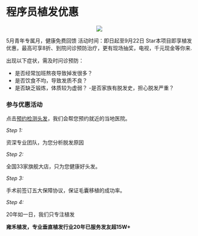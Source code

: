 # 程序员植发优惠

<p align="center"><img src="yemian.gif" /></p>

5月青年专属月，健康免费回馈
活动时间：即日起至9月22日
Star本项目即享植发优惠，最高可享8折、到院问诊预防治疗，更有现场抽奖，电视，千元现金等你来.

出现以下症状，需及时问诊预防：

- 是否经常加班熬夜导致掉发很多？
- 是否饮食不均，导致发质不良？
- 是否缺乏锻炼，体质较为虚弱？
-是否家族有脱发史，担心脱发严重？


### 参与优惠活动

点击<a href="https://vipz1-hzfk12.kuaishang.cn/bs/im.htm?cas=116538___695870&fi=119083&sText=github&ref=github" target="_blank">预约检测头发</a>，我们会帮您预约就近的当地医院。

*Step 1:*

资深专业团队，为您分析脱发原因

*Step 2:*

全国33家旗舰大店，只为您健康好头发。

*Step 3:*

手术前签订五大保障协议，保证毛囊移植的成功率。 


*Step 4:*

20年如一日，我们只专注植发


**雍禾植发，专业垂直植发行业20年已服务发友超15W+**
